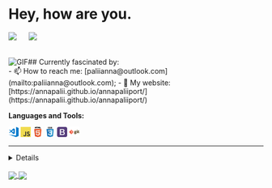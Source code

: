 <h1>Hey, how are you.</h1>

<p align="left">
<a href="https://www.linkedin.com/in/annapalii/" target="_blank"><img height="30" src="https://www.flaticon.com/svg/vstatic/svg/174/174857.svg?token=exp=1613008808~hmac=f3c2d88ac50ba89270148dcb31720846"></a>&nbsp;&nbsp;&nbsp;&nbsp;&nbsp;
<a href="https://www.instagram.com/anya_palii/" target="_blank"><img height="30" src="https://www.flaticon.com/svg/vstatic/svg/174/174855.svg?token=exp=1613009014~hmac=5c5c883c3ab8b43642ceffe6e1f9d623"></a>&nbsp;&nbsp;&nbsp;&nbsp;&nbsp;
</p>

<br>
## Currently fascinated by:
<img align="left" alt="GIF" src="https://media.giphy.com/media/fWB8udrhI4Vu2dGRU2/giphy.gif" />

 <br>
- 📫 How to reach me: [paliianna@outlook.com](mailto:paliianna@outlook.com);
- 🔗 My website: [https://annapalii.github.io/annapaliiport/](https://annapalii.github.io/annapaliiport/)

 
 </br>

**Languages and Tools:**
<br>

<code><img height="20" src="https://raw.githubusercontent.com/github/explore/80688e429a7d4ef2fca1e82350fe8e3517d3494d/topics/visual-studio-code/visual-studio-code.png"></code>
<code><img height="20" src="https://raw.githubusercontent.com/github/explore/80688e429a7d4ef2fca1e82350fe8e3517d3494d/topics/javascript/javascript.png"></code>
<code><img height = "20" src = "https://raw.githubusercontent.com/github/explore/80688e429a7d4ef2fca1e82350fe8e3517d3494d/topics/html/html.png"></code>
<code><img height = "20" src = "https://raw.githubusercontent.com/github/explore/80688e429a7d4ef2fca1e82350fe8e3517d3494d/topics/css/css.png"></code>
<code><img height = "20" src = "https://raw.githubusercontent.com/github/explore/80688e429a7d4ef2fca1e82350fe8e3517d3494d/topics/bootstrap/bootstrap.png"></code>
<code><img height="20" src="https://raw.githubusercontent.com/github/explore/80688e429a7d4ef2fca1e82350fe8e3517d3494d/topics/git/git.png"></code>



<hr>

<details>

</details>

</br>

<a href="https://github.com/AbhishekMaira10/COVID-19-Tracker" target="_blank">
  <img align="center" src="https://github-readme-stats.vercel.app/api/pin/?username=AbhishekMaira10&repo=COVID-19-Tracker&theme=dracula" />
</a>
<a href="https://github.com/AbhishekMaira10/deldrone" target="_blank">
 <img align="center" src="https://github-readme-stats.vercel.app/api/pin/?username=AbhishekMaira10&repo=deldrone&theme=dracula" />
</a>
<div align="center">

</div>
